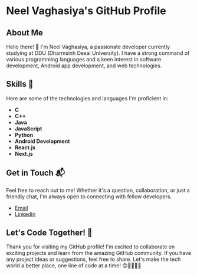 # Neel Vaghasiya's GitHub Profile

## About Me

Hello there! 👋 I'm Neel Vaghasiya, a passionate developer currently studying at DDU (Dharmsinh Desai University). I have a strong command of various programming languages and a keen interest in software development, Android app development, and web technologies.

## Skills 🚀

Here are some of the technologies and languages I'm proficient in:

- **C**
- **C++**
- **Java**
- **JavaScript**
- **Python**
- **Android Development**
- **React.js**
- **Next.js**
  
## Get in Touch 📬

Feel free to reach out to me! Whether it's a question, collaboration, or just a friendly chat, I'm always open to connecting with fellow developers.

- [Email](mailto:neelvaghasiya003@gmail.com)
- [LinkedIn](https://www.linkedin.com/in/neel-vaghasiya-404b10225/)

## Let's Code Together! 🚀

Thank you for visiting my GitHub profile! I'm excited to collaborate on exciting projects and learn from the amazing GitHub community. If you have any project ideas or suggestions, feel free to share. Let's make the tech world a better place, one line of code at a time! 😊👩‍💻👨‍💻
